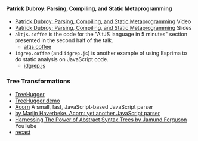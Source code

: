 #### Patrick Dubroy: Parsing, Compiling, and Static Metaprogramming

* [Patrick Dubroy: Parsing, Compiling, and Static Metaprogramming](http://2013.jsconf.eu/speakers/patrick-dubroy-parsing-compiling-and-static-metaprogramming.html) Video
* [Patrick Dubroy: Parsing, Compiling, and Static Metaprogramming](https://speakerdeck.com/pdubroy/parsing-compiling-and-static-metaprogramming) Slides
* `altjs.coffee` is the code for the "AltJS language in 5 minutes" section
presented in the second half of the talk.
  * [altjs.coffee](https://github.com/pdubroy/jsconfeu-talk/blob/master/altjs.coffee)
* `idgrep.coffee` (and `idgrep.js`) is another example of using Esprima
to do static analysis on JavaScript code.
  * [idgrep.js](https://github.com/pdubroy/jsconfeu-talk/blob/master/idgrep.js)

### Tree Transformations

* [TreeHugger](https://github.com/ajaxorg/treehugger)
* [TreeHugger demo](http://ajaxorg.github.io/treehugger/test.html)
* [Acorn](https://github.com/acornjs/acorn) A small, fast, JavaScript-based JavaScript parser
* [by Marijn Haverbeke. Acorn: yet another JavaScript parser](http://marijnhaverbeke.nl/blog/acorn.html)
* [Harnessing The Power of Abstract Syntax Trees by Jamund Ferguson](https://youtu.be/8uOXIM4giH8) YouTube
* [recast](https://github.com/benjamn/recast)


